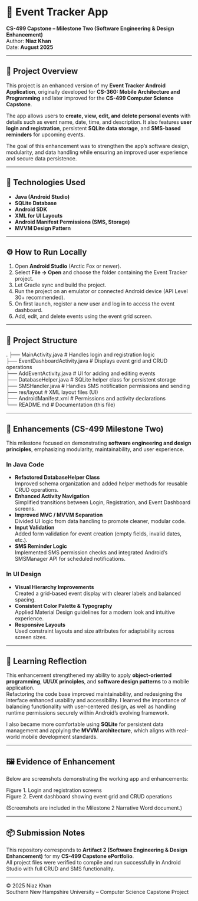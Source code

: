 # 📅 Event Tracker App  
**CS-499 Capstone – Milestone Two (Software Engineering & Design Enhancement)**  
Author: **Niaz Khan**  
Date: **August 2025**

---

## 📘 Project Overview
This project is an enhanced version of my **Event Tracker Android Application**, originally developed for **CS-360: Mobile Architecture and Programming** and later improved for the **CS-499 Computer Science Capstone**.  

The app allows users to **create, view, edit, and delete personal events** with details such as event name, date, time, and description. It also features **user login and registration**, persistent **SQLite data storage**, and **SMS-based reminders** for upcoming events.  

The goal of this enhancement was to strengthen the app’s software design, modularity, and data handling while ensuring an improved user experience and secure data persistence.

---

## 🧱 Technologies Used
- **Java (Android Studio)**
- **SQLite Database**
- **Android SDK**
- **XML for UI Layouts**
- **Android Manifest Permissions (SMS, Storage)**
- **MVVM Design Pattern**

---

## ⚙️ How to Run Locally
1. Open **Android Studio** (Arctic Fox or newer).  
2. Select **File → Open** and choose the folder containing the Event Tracker project.  
3. Let Gradle sync and build the project.  
4. Run the project on an emulator or connected Android device (API Level 30+ recommended).  
5. On first launch, register a new user and log in to access the event dashboard.  
6. Add, edit, and delete events using the event grid screen.  

---

## 🧩 Project Structure
.
├── MainActivity.java              # Handles login and registration logic  
├── EventDashboardActivity.java    # Displays event grid and CRUD operations  
├── AddEventActivity.java          # UI for adding and editing events  
├── DatabaseHelper.java            # SQLite helper class for persistent storage  
├── SMSHandler.java                # Handles SMS notification permissions and sending  
├── res/layout                     # XML layout files (UI)  
├── AndroidManifest.xml            # Permissions and activity declarations  
└── README.md                      # Documentation (this file)

---

## 🚀 Enhancements (CS-499 Milestone Two)
This milestone focused on demonstrating **software engineering and design principles**, emphasizing modularity, maintainability, and user experience.  

### In Java Code
- **Refactored DatabaseHelper Class**  
  Improved schema organization and added helper methods for reusable CRUD operations.  
- **Enhanced Activity Navigation**  
  Simplified transitions between Login, Registration, and Event Dashboard screens.  
- **Improved MVC / MVVM Separation**  
  Divided UI logic from data handling to promote cleaner, modular code.  
- **Input Validation**  
  Added form validation for event creation (empty fields, invalid dates, etc.).  
- **SMS Reminder Logic**  
  Implemented SMS permission checks and integrated Android’s SMSManager API for scheduled notifications.

### In UI Design
- **Visual Hierarchy Improvements**  
  Created a grid-based event display with clearer labels and balanced spacing.  
- **Consistent Color Palette & Typography**  
  Applied Material Design guidelines for a modern look and intuitive experience.  
- **Responsive Layouts**  
  Used constraint layouts and size attributes for adaptability across screen sizes.  

---

## 🧠 Learning Reflection
This enhancement strengthened my ability to apply **object-oriented programming**, **UI/UX principles**, and **software design patterns** to a mobile application.  
Refactoring the code base improved maintainability, and redesigning the interface enhanced usability and accessibility. I learned the importance of balancing functionality with user-centered design, as well as handling runtime permissions securely within Android’s evolving framework.  

I also became more comfortable using **SQLite** for persistent data management and applying the **MVVM architecture**, which aligns with real-world mobile development standards.

---

## 🖼 Evidence of Enhancement
Below are screenshots demonstrating the working app and enhancements:  

Figure 1. Login and registration screens  
Figure 2. Event dashboard showing event grid and CRUD operations  

(Screenshots are included in the Milestone 2 Narrative Word document.)

---

## 📦 Submission Notes
This repository corresponds to **Artifact 2 (Software Engineering & Design Enhancement)** for my **CS-499 Capstone ePortfolio**.  
All project files were verified to compile and run successfully in Android Studio with full CRUD and SMS functionality.

---

© 2025 Niaz Khan  
Southern New Hampshire University – Computer Science Capstone Project
